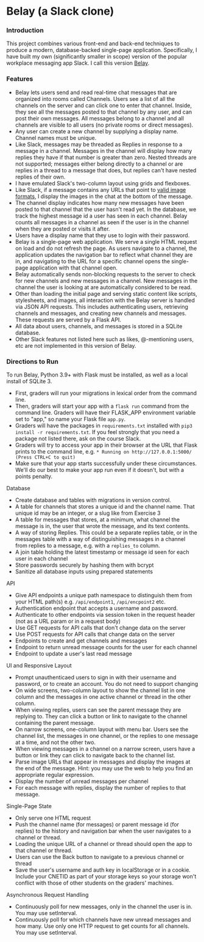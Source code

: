 # Belay (a Slack clone)

### Introduction

This project combines various front-end and back-end techniques to produce a
modern, database-backed single-page application. Specifically, I have built
my own (significantly smaller in scope) version of the popular workplace
messaging app Slack. I call this version [Belay](https://en.wikipedia.org/wiki/Belaying).

### Features

- Belay lets users send and read real-time chat messages that are organized
  into rooms called Channels. Users see a list of all the channels on the server
  and can click one to enter that channel. Inside, they see all the messages
  posted to that channel by any user, and can post their own messages.
  All messages belong to a channel and all channels are visible to all users (no private rooms or direct messages).
- Any user can create a new channel by supplying a display name. Channel names
  must be unique.
- Like Slack, messages may be threaded as Replies in response to a message in a
  channel. Messages in the channel will display how many replies they have if
  that number is greater than zero. Nested threads are not supported;
  messages either belong directly to a channel or are replies in a thread to a
  message that does, but replies can't have nested replies of their own.
- I have emulated Slack's two-column layout using grids and flexboxes.
- Like Slack, if a message contains any URLs that point to
  [valid image formats](https://developer.mozilla.org/en-US/docs/Web/HTML/Element/img#Supported_image_formats),
  I display the images in the chat at the bottom of the message.
- The channel display indicates how many new messages have been posted to that
  channel that the user hasn't read yet. In the database, we track the highest
  message id a user has seen in each channel. Belay counts all messages in a
  channel as seen if the user is in the channel when they are posted or visits
  it after.
- Users have a display name that they use to login with their password.
- Belay is a single-page web application. We serve a single HTML request on load
  and do not refresh the page. As users navigate to a channel, the application
  updates the navigation bar to reflect what channel they are in, and navigating
  to the URL for a specific channel opens the single-page application with that
  channel open.
- Belay automatically sends non-blocking requests to the server to check for new
  channels and new messages in a channel. New messages in the channel the user
  is looking at are automatically considered to be read.
- Other than loading the initial page and serving static content like scripts,
  stylesheets, and images, all interaction with the Belay server is handled via
  JSON API requests. This includes authenticating users, retrieving channels and messages, and creating new channels and messages. These requests are served by
  a Flask API.
- All data about users, channels, and messages is stored in a SQLite database.
- Other Slack features not listed here such as likes, @-mentioning
  users, etc are not implemented in this version of Belay.

### Directions to Run

To run Belay, Python 3.9+ with Flask must be installed, as well as a local install of
SQLite 3.

- First, graders will run your migrations in lexical order from the command line.
- Then, graders will start your app with a `flask run` command from the command
  line. Graders will have their FLASK_APP environment variable set to "app," so
  name your Flask file `app.py`.
- Graders will have the packages in `requirements.txt` installed with `pip3 install
  -r requirements.txt`. If you feel strongly that you need a package not listed
  there, ask on the course Slack.
- Graders will try to access your app in their browser at the URL that Flask
  prints to the command line, e.g. `* Running on http://127.0.0.1:5000/ (Press CTRL+C to quit)`
- Make sure that your app starts successfully under these circumstances. We'll
  do our best to make your app run even if it doesn't, but with a points penalty.



Database
- Create database and tables with migrations in version control.
- A table for channels that stores a unique id and the channel name. That unique
  id may be an integer, or a slug like from Exercise 3
- A table for messages that stores, at a minimum, what channel the message is in,
  the user that wrote the message, and its text contents.
- A way of storing Replies. This could be a separate replies table, or in the
  messages table with a way of distinguishing messages in a channel from replies
  to a message, e.g. with a `replies_to` column.
- A join table holding the latest timestamp or message id seen for each user in
  each channel
- Store passwords securely by hashing them with bcrypt
- Sanitize all database inputs using prepared statements

API
- Give API endpoints a unique path namespace to distinguish them from your HTML
  path(s) e.g. `/api/endpoint1`, `/api/encpoint2` etc.
- Authentication endpoint that accepts a username and password.
- Authenticate to other endpoints via session token in the request header (not
  as a URL param or in a request body)
- Use GET requests for API calls that don't change data on the server
- Use POST requests for API calls that change data on the server
- Endpoints to create and get channels and messages
- Endpoint to return unread message counts for the user for each channel
- Endpoint to update a user's last read message

UI and Responsive Layout
- Prompt unauthenticaed users to sign in with their username and password, or to
  create an account. You do not need to support changing
- On wide screens, two-column layout to show the channel list in one column and
  the messages in one active channel or thread in the other column.
- When viewing replies, users can see the parent message they are replying to.
  They can click a button or link to navigate to the channel containing the
  parent message.
- On narrow screens, one-column layout with menu bar. Users see the channel list,
  the messages in one channel, or the replies to one message at a time, and not
  the other two.
- When viewing messages in a channel on a narrow screen, users have a button or
  link they can click to navigate back to the channel list.
- Parse image URLs that appear in messages and display the images at the end of
  the message. Hint: you may use the web to help you find an appropriate regular
  expression.
- Display the number of unread messages per channel
- For each message with replies, display the number of replies to that message.

Single-Page State
- Only serve one HTML request
- Push the channel name (for messages) or parent message id (for replies) to the
  history and navigation bar when the user navigates to a channel or thread.
- Loading the unique URL of a channel or thread should open the app to that
  channel or thread.
- Users can use the Back button to navigate to a previous channel or thread
- Save the user's username and auth key in localStorage or in a cookie. Include
  your CNETID as part of your storage keys so your storage won't conflict with
  those of other students on the graders' machines.

Asynchronous Request Handling
- Continuously poll for new messages, only in the channel the user is in. You
  may use setInterval.
- Continuously poll for which channels have new unread messages and how many.
  Use only one HTTP request to get counts for all channels. You may use
  setInterval.
